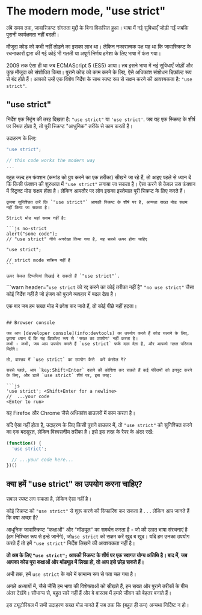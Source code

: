 # The modern mode, "use strict"

लंबे समय तक, जावास्क्रिप्ट संगतता मुद्दों के बिना विकसित हुआ। भाषा में नई सुविधाएँ जोड़ी गईं जबकि पुरानी कार्यक्षमता नहीं बदली।

मौजूदा कोड को कभी नहीं तोड़ने का इसका लाभ था। लेकिन नकारात्मक पक्ष यह था कि जावास्क्रिप्ट के रचनाकारों द्वारा की गई कोई भी गलती या अपूर्ण निर्णय हमेशा के लिए भाषा में फंस गया।

2009 तक ऐसा ही था जब ECMAScript 5 (ES5) आया। तब इसने भाषा में नई सुविधाएँ जोड़ीं और कुछ मौजूदा को संशोधित किया। पुराने कोड को काम करने के लिए, ऐसे अधिकांश संशोधन डिफ़ॉल्ट रूप से बंद होते हैं। आपको उन्हें एक विशेष निर्देश के साथ स्पष्ट रूप से सक्षम करने की आवश्यकता है: `"use strict"`.

## "use strict"

निर्देश एक स्ट्रिंग की तरह दिखता है: `"use strict"` या `'use strict'`. जब यह एक स्क्रिप्ट के शीर्ष पर स्थित होता है, तो पूरी स्क्रिप्ट "आधुनिक" तरीके से काम करती है।

उदाहरण के लिए:

```js
"use strict";

// this code works the modern way
...
```

बहुत जल्द हम फंक्शन (कमांड को ग्रुप करने का एक तरीका) सीखने जा रहे हैं, तो आइए पहले से ध्यान दें कि किसी फंक्शन की शुरुआत में `"use strict"` लगाया जा सकता है। ऐसा करने से केवल उस फंक्शन में स्ट्रिक्ट मोड सक्षम होता है। लेकिन आमतौर पर लोग इसका इस्तेमाल पूरी स्क्रिप्ट के लिए करते हैं।

````warn header="सुनिश्चित करें कि \"use strict\" शीर्ष पर है।"
कृपया सुनिश्चित करें कि `"use strict"` आपकी स्क्रिप्ट के शीर्ष पर है, अन्यथा सख्त मोड सक्षम नहीं किया जा सकता है।

Strict मोड यहां सक्षम नहीं है:

```js no-strict
alert("some code");
// "use strict" नीचे अनदेखा किया गया है, यह सबसे ऊपर होना चाहिए

"use strict";

// strict mode सक्रिय नहीं है
```

ऊपर केवल टिप्पणियां दिखाई दे सकती हैं `"use strict"`.
````

```warn header="`use strict` को रद्द करने का कोई तरीका नहीं है"
`"no use strict"` जैसा कोई निर्देश नहीं है जो इंजन को पुराने व्यवहार में बदल देता है।


एक बार जब हम सख्त मोड में प्रवेश कर जाते हैं, तो कोई पीछे नहीं हटता।
```

## Browser console

जब आप [developer console](info:devtools) का उपयोग करते हैं कोड चलाने के लिए, कृपया ध्यान दें कि यह डिफ़ॉल्ट रूप से 'सख्त का उपयोग' नहीं करता है।
कभी - कभी, जब आप उपयोग करते हैं `use strict` फर्क दाल देता है, और आपको गलत परिणाम मिलेंगे।

तो, वास्तव में `use strict` का उपयोग कैसे  करें कंसोल में?

सबसे पहले, आप `key:Shift+Enter` दबाने की कोशिश कर सकते हैं कई पंक्तियों को इनपुट करने के लिए, और डालें `use strict` शीर्ष पर, इस तरह:

```js
'use strict'; <Shift+Enter for a newline>
//  ...your code
<Enter to run>
```

यह Firefox और Chrome जैसे अधिकांश ब्राउज़रों में काम करता है।

यदि ऐसा नहीं होता है, उदाहरण के लिए किसी पुराने ब्राउज़र में, तो `"use strict"` को सुनिश्चित करने का एक बदसूरत, लेकिन विश्वसनीय तरीका है। इसे इस तरह के रैपर के अंदर रखें:

```js
(function() {
  'use strict';

  // ...your code here...
})()
```

## क्या हमें "use strict" का उपयोग करना चाहिए?

सवाल स्पष्ट लग सकता है, लेकिन ऐसा नहीं है।

कोई स्क्रिप्ट को `"use strict"` से शुरू करने की सिफारिश कर सकता है . . . लेकिन आप जानते हैं कि क्या अच्छा है?

आधुनिक जावास्क्रिप्ट "कक्षाओं" और "मॉड्यूल" का समर्थन करता है - जो की उन्नत भाषा संरचनाएं है (हम निश्चित रूप से इन्हे जानेंगे), जो`use strict` को सक्षम करें खुद ब खुद। यदि हम उनका उपयोग करते हैं तो हमें `"use strict"` निर्देश लिखने की आवश्यकता नहीं है।


**तो अब के लिए `"use strict";` आपकी स्क्रिप्ट के शीर्ष पर एक स्वागत योग्य अतिथि है। बाद में, जब आपका कोड पूरा कक्षाओं और मॉड्यूल में लिखा हो, तो आप इसे छोड़ सकते हैं।**


अभी तक, हमें `use strict` के बारे में सामान्य रूप से पता चल गया है।

अगले अध्यायों में, जैसे जैसेि हम भाषा की विशेषताओं को सीखते हैं, हम सख्त और पुराने तरीकों के बीच अंतर देखेंगे। सौभाग्य से, बहुत सारे नहीं हैं और वे वास्तव में हमारे जीवन को बेहतर बनाते हैं।

इस ट्यूटोरियल में सभी उदाहरण सख्त मोड मानते हैं जब तक कि (बहुत ही कम) अन्यथा निर्दिष्ट न हो।
